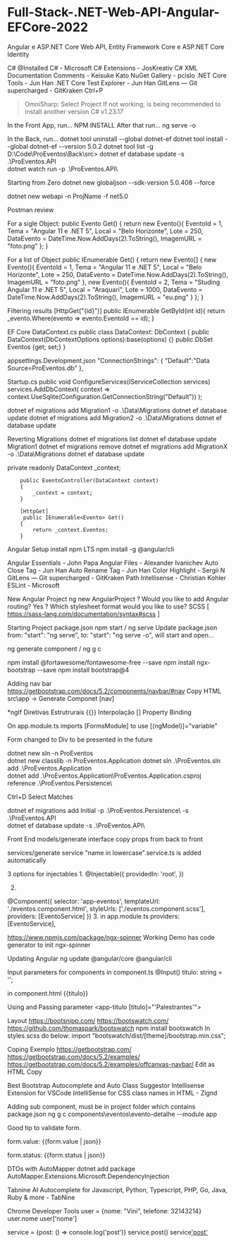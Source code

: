 # Full-Stack-.NET-Web-API-Angular-EFCore-2022
Angular e ASP.NET Core Web API, Entity Framework Core e ASP.NET Core Identity

C# @Installed
C# - Microsoft
C# Extensions - JosKreativ
C# XML Documentation Comments - Keisuke Kato
NuGet Gallery - pcislo
.NET Core Tools - Jun Han
.NET Core Test Explorer - Jun Han
GitLens — Git supercharged - GitKraken
Ctrl+P
>OmniSharp: Select Project
If not working, is being recommended to install another version
C# v1.23.17

In the Front App, run...
NPM INSTALL
After that run...
ng serve -o

In the Back, run...
dotnet tool uninstall --global dotnet-ef
dotnet tool install --global dotnet-ef --version 5.0.2
dotnet tool list -g
D:\Code\ProEventos\Back\src> dotnet ef database update -s .\ProEventos.API\
dotnet watch run -p .\ProEventos.API\

Starting from Zero
dotnet new globaljson --sdk-version 5.0.408 --force

dotnet new webapi -n ProjName -f net5.0 

Postman review

For a sigle Object:
        public Evento Get()
        {
            return new Evento(){
                EventoId = 1,
                Tema = "Angular 11 e .NET 5",
                Local = "Belo Horizonte",
                Lote = 250,
                DataEvento =  DateTime.Now.AddDays(2).ToString(),
                ImagemURL = "foto.png"
            };
        }

For a list of Object
       public IEnumerable<Evento> Get()
        {
            return new Evento[] {
                new Evento(){
                    EventoId = 1,
                    Tema = "Angular 11 e .NET 5",
                    Local = "Belo Horizonte",
                    Lote = 250,
                    DataEvento =  DateTime.Now.AddDays(2).ToString(),
                    ImagemURL = "foto.png"
                },
                new Evento(){
                    EventoId = 2,
                    Tema = "Studing Angular 11 e .NET 5",
                    Local = "Araquari",
                    Lote = 1000,
                    DataEvento =  DateTime.Now.AddDays(2).ToString(),
                    ImagemURL = "eu.png"
                }
            };
        }

Filtering results
        [HttpGet("{id}")]
        public IEnumerable<Evento> GetById(int id){
            return _evento.Where(evento => evento.EventoId == id);
        }

EF Core
DataContext.cs
    public class DataContext: DbContext
    {
        public DataContext(DbContextOptions<DataContext> options):base(options) {}
        public DbSet<Evento> Eventos {get; set;}
    }

appsettings.Development.json
  "ConnectionStrings": {
    "Default":"Data Source=ProEventos.db"
  },

Startup.cs
public void ConfigureServices(IServiceCollection services)
            services.AddDbContext<DataContext>(
                context => context.UseSqlite(Configuration.GetConnectionString("Default"))
            );

dotnet ef migrations add Migration1 -o .\Data\Migrations
dotnet ef database update
dotnet ef migrations add Migration2 -o .\Data\Migrations
dotnet ef database update

Reverting Migrations
dotnet ef migrations list
dotnet ef database update Migration1
dotnet ef migrations remove
dotnet ef migrations add MigrationX -o .\Data\Migrations
dotnet ef database update

 private readonly DataContext _context;

        public EventoController(DataContext context)
        {
            _context = context;
        }

        [HttpGet]
         public IEnumerable<Evento> Get()
        {
            return _context.Eventos;
        }

Angular Setup
install npm LTS
npm install -g @angular/cli

Angular Essentials - John Papa
Angular Files - Alexander Ivanichev
Auto Close Tag - Jun Han
Auto Rename Tag - Jun Han
Color Highlight - Sergii N
GitLens — Git supercharged - GitKraken
Path Intellisense - Christian Kohler
ESLint - Microsoft

New Angular Project
ng new AngularProject
? Would you like to add Angular routing? Yes
? Which stylesheet format would you like to use? SCSS   [ https://sass-lang.com/documentation/syntax#scss                ]

Starting Project
package.json
npm start / ng serve
Update package.json
from: "start": "ng serve", to: "start": "ng serve -o", will start and open...

ng generate component / ng g c

npm install @fortawesome/fontawesome-free --save
npm install ngx-bootstrap --save
npm install bootstrap@4

Adding nav bar
https://getbootstrap.com/docs/5.2/components/navbar/#nav
Copy HTML
src\app -> Generate Componet [nav]

*ngIf Diretivas Estrutrurais
{{}} Interpolação
[] Property Binding

On app.module.ts
imports [FormsModule] to use [(ngModel)]="variable"

Form changed to Div to be presented in the future

dotnet new sln -n ProEventos  
dotnet new classlib -n ProEventos.Application
dotnet sln .\ProEventos.sln add .\ProEventos.Application\
dotnet add .\ProEventos.Application\ProEventos.Application.csproj reference .\ProEventos.Persistence\

Ctrl+D Select Matches

dotnet ef migrations add Initial -p .\ProEventos.Persistence\ -s .\ProEventos.API\
dotnet ef database update -s .\ProEventos.API\

Front End
models/generate interface
copy props from back to front

services/generate service
"name in lowercase".service.ts is added automatically

3 options for injectables
1.
@Injectable({
  providedIn: 'root',
})

2.
@Component({
  selector: 'app-eventos',
  templateUrl: './eventos.component.html',
  styleUrls: ['./eventos.component.scss'],
  providers: [EventoService]
})
3.
in app.module.ts
providers: [EventoService],

https://www.npmjs.com/package/ngx-spinner
Working Demo has code generator to init ngx-spinner

Updating Angular
ng update @angular/core @angular/cli

Input parameters for components
in component.ts
@Input() titulo: string = '';

in component.html
{{titulo}}

Using and Passing parameter
<app-titulo [titulo]="'Palestrantes'"></app-titulo>

Layout 
https://bootsnipp.com/
https://bootswatch.com/
https://github.com/thomaspark/bootswatch
npm install bootswatch
In styles.scss do below:
import "bootswatch/dist/[theme]/bootstrap.min.css";

Coping Exemplo
https://getbootstrap.com/
https://getbootstrap.com/docs/5.2/examples/
https://getbootstrap.com/docs/5.2/examples/offcanvas-navbar/
Edit as HTML
Copy

Best Bootstrap Autocomplete and Auto Class Suggestor Intellisense Extension for VSCode
IntelliSense for CSS class names in HTML - Zignd

Adding sub component, must be in project folder which contains package.json
ng g c components\eventos\evento-detalhe --module app

Good tip to validate form.
<p>form.value: {{form.value | json}}</p>
<p>form.status: {{form.status | json}}</p>

DTOs with AutoMapper
dotnet add package AutoMapper.Extensions.Microsoft.DependencyInjection

Tabnine AI Autocomplete for Javascript, Python, Typescript, PHP, Go, Java, Ruby & more - TabNine

Chrome Developer Tools
user = {nome: "Vini", telefone: 32143214}
user.nome
user['nome']

service = {post: () => console.log('post')}
service.post()
service['post']()